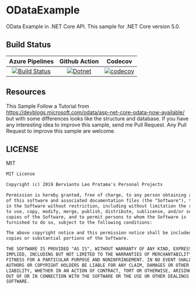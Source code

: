 # ODataExample

OData Example in .NET Core API. This sample for .NET Core version 5.0.

## Build Status

| Azure Pipelines | Github Action | Codecov |
|:---------------:|:-------------:|:-------:|
| [![Build Status](https://dev.azure.com/berviantoleo/ODataExample/_apis/build/status/bervProject.ODataExample?branchName=master)](https://dev.azure.com/berviantoleo/ODataExample/_build/latest?definitionId=1&branchName=master) | [![Dotnet](https://github.com/bervProject/ODataExample/actions/workflows/dotnet.yml/badge.svg)](https://github.com/bervProject/ODataExample/actions/workflows/dotnet.yml) | [![codecov](https://codecov.io/gh/bervProject/ODataExample/branch/master/graph/badge.svg?token=d1bpENYn0k)](https://codecov.io/gh/bervProject/ODataExample) |

## Resources

This Sample Follow a Tutorial from https://devblogs.microsoft.com/odata/asp-net-core-odata-now-available/ but with some differences looks like the structure and database. If you have any interesting idea to improve this sample, send me Pull Request. Any Pull Request to improve this sample are welcome.

## LICENSE

MIT

```markdown
MIT License

Copyright (c) 2019 Bervianto Leo Pratama's Personal Projects

Permission is hereby granted, free of charge, to any person obtaining a copy
of this software and associated documentation files (the "Software"), to deal
in the Software without restriction, including without limitation the rights
to use, copy, modify, merge, publish, distribute, sublicense, and/or sell
copies of the Software, and to permit persons to whom the Software is
furnished to do so, subject to the following conditions:

The above copyright notice and this permission notice shall be included in all
copies or substantial portions of the Software.

THE SOFTWARE IS PROVIDED "AS IS", WITHOUT WARRANTY OF ANY KIND, EXPRESS OR
IMPLIED, INCLUDING BUT NOT LIMITED TO THE WARRANTIES OF MERCHANTABILITY,
FITNESS FOR A PARTICULAR PURPOSE AND NONINFRINGEMENT. IN NO EVENT SHALL THE
AUTHORS OR COPYRIGHT HOLDERS BE LIABLE FOR ANY CLAIM, DAMAGES OR OTHER
LIABILITY, WHETHER IN AN ACTION OF CONTRACT, TORT OR OTHERWISE, ARISING FROM,
OUT OF OR IN CONNECTION WITH THE SOFTWARE OR THE USE OR OTHER DEALINGS IN THE
SOFTWARE.
```
